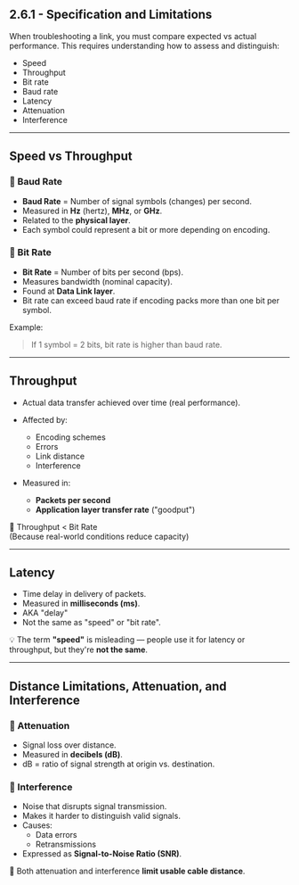 ## 2.6.1 - Specification and Limitations

When troubleshooting a link, you must compare expected vs actual performance. This requires understanding how to assess and distinguish:

- Speed
- Throughput
- Bit rate
- Baud rate
- Latency
- Attenuation
- Interference

---

## Speed vs Throughput

### 🔹 Baud Rate
- **Baud Rate** = Number of signal symbols (changes) per second.
- Measured in **Hz** (hertz), **MHz**, or **GHz**.
- Related to the **physical layer**.
- Each symbol could represent a bit or more depending on encoding.

### 🔹 Bit Rate
- **Bit Rate** = Number of bits per second (bps).
- Measures bandwidth (nominal capacity).
- Found at **Data Link layer**.
- Bit rate can exceed baud rate if encoding packs more than one bit per symbol.

Example:
> If 1 symbol = 2 bits, bit rate is higher than baud rate.

---

## Throughput

- Actual data transfer achieved over time (real performance).
- Affected by:
  - Encoding schemes
  - Errors
  - Link distance
  - Interference

- Measured in:
  - **Packets per second**
  - **Application layer transfer rate** ("goodput")

🧱 Throughput < Bit Rate  
(Because real-world conditions reduce capacity)

---

## Latency

- Time delay in delivery of packets.
- Measured in **milliseconds (ms)**.
- AKA "delay"
- Not the same as "speed" or "bit rate".

💡 The term **"speed"** is misleading — people use it for latency or throughput, but they're **not the same**.

---

## Distance Limitations, Attenuation, and Interference

### 🔹 Attenuation
- Signal loss over distance.
- Measured in **decibels (dB)**.
- dB = ratio of signal strength at origin vs. destination.

### 🔹 Interference
- Noise that disrupts signal transmission.
- Makes it harder to distinguish valid signals.
- Causes:
  - Data errors
  - Retransmissions
- Expressed as **Signal-to-Noise Ratio (SNR)**.

🧱 Both attenuation and interference **limit usable cable distance**.
